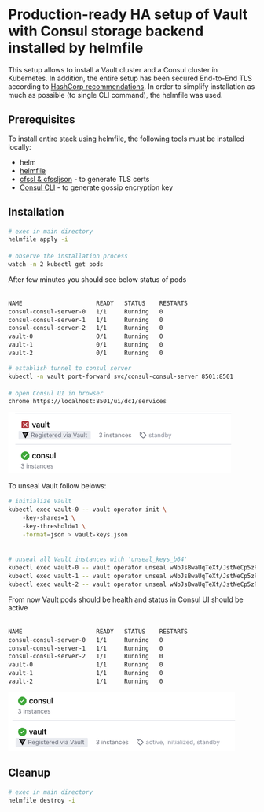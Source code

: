 # Production-ready HA setup of Vault with Consul storage backend installed by helmfile 

This setup allows to install a Vault cluster and a Consul cluster in Kubernetes. In addition, the entire setup has been secured End-to-End TLS according to [HashCorp recommendations](https://developer.hashicorp.com/vault/tutorials/operations/production-hardening).
In order to simplify installation as much as possible (to single CLI command), the helmfile was used.


## Prerequisites
To install entire stack using helmfile, the following tools must be installed locally:

- helm
- [helmfile](https://github.com/helmfile/helmfile)
- [cfssl & cfssljson](https://github.com/cloudflare/cfssl) - to generate TLS certs
- [Consul CLI](https://developer.hashicorp.com/consul/downloads) - to generate gossip encryption key

## Installation


```bash
# exec in main directory
helmfile apply -i

# observe the installation process
watch -n 2 kubectl get pods
```

After few minutes you should see below status of pods

```bash

NAME                     READY   STATUS    RESTARTS
consul-consul-server-0   1/1     Running   0       
consul-consul-server-1   1/1     Running   0       
consul-consul-server-2   1/1     Running   0       
vault-0                  0/1     Running   0       
vault-1                  0/1     Running   0       
vault-2                  0/1     Running   0       
```

```bash
# establish tunnel to consul server
kubectl -n vault port-forward svc/consul-consul-server 8501:8501

# open Consul UI in browser
chrome https://localhost:8501/ui/dc1/services
```
![Vault sealed status](images/Consul-UI-vault-sealed.png)

To unseal Vault follow belows:

```bash
# initialize Vault
kubectl exec vault-0 -- vault operator init \                                        
    -key-shares=1 \ 
    -key-threshold=1 \
    -format=json > vault-keys.json  
    
    
# unseal all Vault instances with 'unseal_keys_b64'
kubectl exec vault-0 -- vault operator unseal wNbJsBwaUqTeXt/JstNeCp5zRy5+p7um5Ft0sydiLgs=
kubectl exec vault-1 -- vault operator unseal wNbJsBwaUqTeXt/JstNeCp5zRy5+p7um5Ft0sydiLgs=
kubectl exec vault-2 -- vault operator unseal wNbJsBwaUqTeXt/JstNeCp5zRy5+p7um5Ft0sydiLgs=
```

From now Vault pods should be health and status in Consul UI should be active

```bash

NAME                     READY   STATUS    RESTARTS
consul-consul-server-0   1/1     Running   0       
consul-consul-server-1   1/1     Running   0       
consul-consul-server-2   1/1     Running   0       
vault-0                  1/1     Running   0       
vault-1                  1/1     Running   0       
vault-2                  1/1     Running   0       
```

![Vault unsealed status](images/Consul-UI-vault-unsealed.png)

## Cleanup

```bash
# exec in main directory
helmfile destroy -i
```
